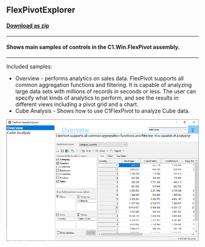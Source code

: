 ## FlexPivotExplorer
#### [Download as zip](https://grapecity.github.io/DownGit/#/home?url=https://github.com/GrapeCity/ComponentOne-WinForms-Samples/tree/master/Core\FlexPivot\FlexPivotExplorer)
____
#### Shows main samples of controls in the C1.Win.FlexPivot assembly.
____
Included samples:

* Overview - performs analytics on sales data.
  FlexPivot supports all common aggregation functions and filtering. It is capable of analyzing large data sets with millions of records in seconds or less. 
  The user can specify what kinds of analytics to perform, and see the results in different views including a pivot grid and a chart.
* Cube Analysis - Shows how to use C1FlexPivot to analyze Cube data.

![screenshot](screenshot.PNG)
